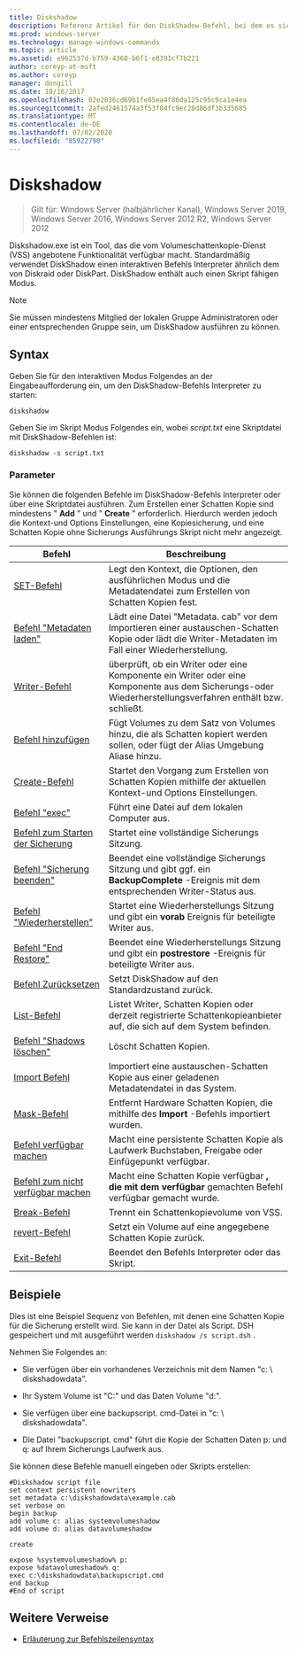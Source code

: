 ```yaml
---
title: Diskshadow
description: Referenz Artikel für den DiskShadow-Befehl, bei dem es sich um ein Tool handelt, das die vom Volumeschattenkopie-Dienst (VSS) angebotene Funktionalität verfügbar macht.
ms.prod: windows-server
ms.technology: manage-windows-commands
ms.topic: article
ms.assetid: e962537d-b759-4368-b6f1-e8391cf7b221
author: coreyp-at-msft
ms.author: coreyp
manager: dongill
ms.date: 10/16/2017
ms.openlocfilehash: 02e2836cd69b1fe85ea4f86da125c95c9ca1e4ea
ms.sourcegitcommit: 2afed2461574a3f53f84fc9ec28d86df3b335685
ms.translationtype: MT
ms.contentlocale: de-DE
ms.lasthandoff: 07/02/2020
ms.locfileid: "85922790"
---
```

# <a name="diskshadow"></a>Diskshadow

> Gilt für: Windows Server (halbjährlicher Kanal), Windows Server 2019, Windows Server 2016, Windows Server 2012 R2, Windows Server 2012

Diskshadow.exe ist ein Tool, das die vom Volumeschattenkopie-Dienst (VSS) angebotene Funktionalität verfügbar macht. Standardmäßig verwendet DiskShadow einen interaktiven Befehls Interpreter ähnlich dem von Diskraid oder DiskPart. DiskShadow enthält auch einen Skript fähigen Modus.

> [!NOTE]
> Sie müssen mindestens Mitglied der lokalen Gruppe Administratoren oder einer entsprechenden Gruppe sein, um DiskShadow ausführen zu können.

## <a name="syntax"></a>Syntax

Geben Sie für den interaktiven Modus Folgendes an der Eingabeaufforderung ein, um den DiskShadow-Befehls Interpreter zu starten:

```
diskshadow
```

Geben Sie im Skript Modus Folgendes ein, wobei *script.txt* eine Skriptdatei mit DiskShadow-Befehlen ist:

```
diskshadow -s script.txt
```

### <a name="parameters"></a>Parameter

Sie können die folgenden Befehle im DiskShadow-Befehls Interpreter oder über eine Skriptdatei ausführen. Zum Erstellen einer Schatten Kopie sind mindestens " **Add** " und " **Create** " erforderlich. Hierdurch werden jedoch die Kontext-und Options Einstellungen, eine Kopiesicherung, und eine Schatten Kopie ohne Sicherungs Ausführungs Skript nicht mehr angezeigt.

| Befehl | Beschreibung |
| --------- | ----------- |
| [SET-Befehl](set_2.md) | Legt den Kontext, die Optionen, den ausführlichen Modus und die Metadatendatei zum Erstellen von Schatten Kopien fest. |
| [Befehl "Metadaten laden"](load-metadata.md) | Lädt eine Datei "Metadata. cab" vor dem Importieren einer austauschen-Schatten Kopie oder lädt die Writer-Metadaten im Fall einer Wiederherstellung. |
| [Writer-Befehl](writer.md) | überprüft, ob ein Writer oder eine Komponente ein Writer oder eine Komponente aus dem Sicherungs-oder Wiederherstellungsverfahren enthält bzw. schließt. |
| [Befehl hinzufügen](add.md) | Fügt Volumes zu dem Satz von Volumes hinzu, die als Schatten kopiert werden sollen, oder fügt der Alias Umgebung Aliase hinzu. |
| [Create-Befehl](create.md) | Startet den Vorgang zum Erstellen von Schatten Kopien mithilfe der aktuellen Kontext-und Options Einstellungen. |
| [Befehl "exec"](exec.md) | Führt eine Datei auf dem lokalen Computer aus. |
| [Befehl zum Starten der Sicherung](begin-backup.md) | Startet eine vollständige Sicherungs Sitzung. |
| [Befehl "Sicherung beenden"](end-backup.md) | Beendet eine vollständige Sicherungs Sitzung und gibt ggf. ein **BackupComplete** -Ereignis mit dem entsprechenden Writer-Status aus. |
| [Befehl "Wiederherstellen"](begin-restore.md) | Startet eine Wiederherstellungs Sitzung und gibt ein **vorab** Ereignis für beteiligte Writer aus. |
| [Befehl "End Restore"](end-restore.md) | Beendet eine Wiederherstellungs Sitzung und gibt ein **postrestore** -Ereignis für beteiligte Writer aus. |
| [Befehl Zurücksetzen](reset.md) | Setzt DiskShadow auf den Standardzustand zurück. |
| [List-Befehl](list.md) | Listet Writer, Schatten Kopien oder derzeit registrierte Schattenkopieanbieter auf, die sich auf dem System befinden. |
| [Befehl "Shadows löschen"](delete-shadows.md) | Löscht Schatten Kopien. |
| [Import Befehl](import.md) | Importiert eine austauschen-Schatten Kopie aus einer geladenen Metadatendatei in das System. |
| [Mask-Befehl](mask.md) | Entfernt Hardware Schatten Kopien, die mithilfe des **Import** -Befehls importiert wurden. |
| [Befehl verfügbar machen](expose.md) | Macht eine persistente Schatten Kopie als Laufwerk Buchstaben, Freigabe oder Einfügepunkt verfügbar. |
| [Befehl zum nicht verfügbar machen](unexpose.md) | Macht eine Schatten Kopie verfügbar **, die mit dem verfügbar** gemachten Befehl verfügbar gemacht wurde. |
| [Break-Befehl](break_2.md) | Trennt ein Schattenkopievolume von VSS. |
| [revert-Befehl](revert.md) | Setzt ein Volume auf eine angegebene Schatten Kopie zurück. |
| [Exit-Befehl](exit.md) | Beendet den Befehls Interpreter oder das Skript. |

## <a name="examples"></a>Beispiele

Dies ist eine Beispiel Sequenz von Befehlen, mit denen eine Schatten Kopie für die Sicherung erstellt wird. Sie kann in der Datei als Script. DSH gespeichert und mit ausgeführt werden `diskshadow /s script.dsh` .

Nehmen Sie Folgendes an:

- Sie verfügen über ein vorhandenes Verzeichnis mit dem Namen "c: \\ diskshadowdata".

- Ihr System Volume ist "C:" und das Daten Volume "d:".

- Sie verfügen über eine backupscript. cmd-Datei in "c: \\ diskshadowdata".

- Die Datei "backupscript. cmd" führt die Kopie der Schatten Daten p: und q: auf Ihrem Sicherungs Laufwerk aus.

Sie können diese Befehle manuell eingeben oder Skripts erstellen:

```
#Diskshadow script file
set context persistent nowriters
set metadata c:\diskshadowdata\example.cab
set verbose on
begin backup
add volume c: alias systemvolumeshadow
add volume d: alias datavolumeshadow

create

expose %systemvolumeshadow% p:
expose %datavolumeshadow% q:
exec c:\diskshadowdata\backupscript.cmd
end backup
#End of script
```

## <a name="additional-references"></a>Weitere Verweise

- [Erläuterung zur Befehlszeilensyntax](command-line-syntax-key.md)
